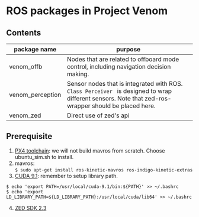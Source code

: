 # ROS packages in Project Venom

## Contents

| package name | purpose |
| --- | --- |
| venom_offb | Nodes that are related to offboard mode control, including navigation decision making. | 
| venom_perception | Sensor nodes that is integrated with ROS. `Class Perceiver ` is designed to wrap different sensors. Note that zed-ros-wrapper should be placed here.|
| venom_zed | Direct use of zed's api |


## Prerequisite

1. [PX4 toolchain](https://dev.px4.io/en/setup/dev_env_linux_ubuntu.html#convenience-bash-scripts): we will not build mavros from scratch. Choose ubuntu_sim.sh to install.
2. mavros:  
```$ sudo apt-get install ros-kinetic-mavros ros-indigo-kinetic-extras```
3. [CUDA 9.1](https://developer.nvidia.com/cuda-downloads): remember to setup library path.

```
$ echo 'export PATH=/usr/local/cuda-9.1/bin:${PATH}' >> ~/.bashrc
$ echo 'export LD_LIBRARY_PATH=${LD_LIBRARY_PATH}:/usr/local/cuda/lib64' >> ~/.bashrc
```
4. [ZED SDK 2.3](https://www.stereolabs.com/developers/release/2.3/)
